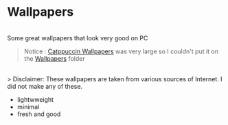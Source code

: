 # Wallpapers
<br>
Some great wallpapers that look very good on PC

> Notice : [Catppuccin Wallpapers](https://github.com/orangci/walls) was very large so I couldn't put it on the [Wallpapers](https://github.com/sparshabhusal/Wallpapers/tree/main/Wallpapers) folder
<br>
> Disclaimer: These wallpapers are taken from various sources of Internet. I did not make any of these.


- lightwweight
- minimal
- fresh and good
         
